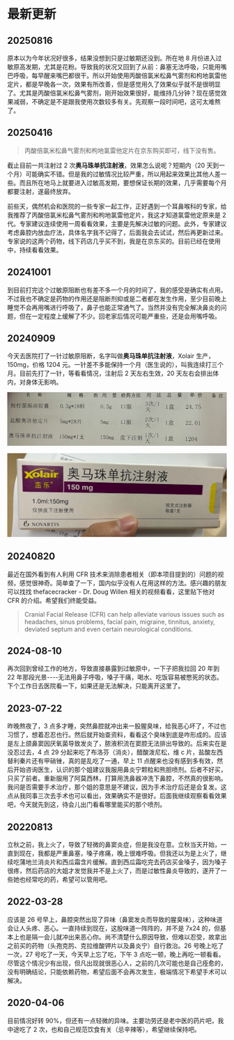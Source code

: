 # 最新更新

## 20250816

原本以为今年状况好很多，结果没想到只是过敏期还没到。所在地 8 月份进入过敏原高发期，尤其是花粉。导致我的状况又回到了从前：鼻塞无法呼吸，只能用嘴巴呼吸，每早醒来嘴巴都很干。所以开始使用丙酸倍氯米松鼻气雾剂和枸地氯雷他定片，都是早晚各一次，效果有所改善，但是感觉用久了效果似乎就不是很明显了。尤其是丙酸倍氯米松鼻气雾剂，刚开始效果很好，能维持几分钟？现在感觉效果减弱，不确定是不是跟我使用次数较多有关。先观察一段时间吧，这可太难熬了。

## 20250416

> 丙酸倍氯米松鼻气雾剂和枸地氯雷他定片在京东购买即可，线下没有售。

截止目前一共注射过 2 次**奥马珠单抗注射液**，效果怎么说呢？短期内（20 天到一个月）可能确实不错。但是我的过敏情况比较严重，所以用起来效果比其他人差一些。而且所在地马上就要进入过敏高发期，要想保证长期的效果，几乎需要每个月都要注射，遂最终放弃。

前些天，偶然机会和医院的一些专家一起工作，正好遇到一个耳鼻喉科的专家，给我推荐了丙酸倍氯米松鼻气雾剂和枸地氯雷他定片，我这才知道氯雷他定原来是 2 代。专家建议连续使用一周看看效果，主要是先解决过敏的问题。此外，专家建议考虑鼻腔内放血疗法，具体名字我不记得了，后面我会去试试，然后再更新过来。专家说的这两个药物，线下药店几乎买不到，我是在京东买的。目前已经在使用中，持续看看效果。

## 20241001

到目前打完这个过敏原阻断也有差不多一个月的时间了，我的感受是确实有点用。不过我也不确定是药物的作用还是阻断剂抑或是二者都在发生作用，至少目前晚上睡觉不会再用嘴进行呼吸了，鼻子也能正常通气了。当然并没有完全解决鼻炎的问题，但在一定程度上缓解了不少。回老家后情况可能严重些，还是会用嘴呼吸。

## 20240909

今天去医院打了一针过敏原阻断，名字叫做**奥马珠单抗注射液**，Xolair 生产，150mg，价格 1204 元。一针差不多能保持一个月（医生说的），叫我连续打三个月。目前先打了一针，等看看情况，注射后 2 天左右生效，20 天左右会排出体内，对身体无影响。

![](https://github.com/i0Ek3/fuckit/blob/master/media/202409-list.jpg)

![](https://github.com/i0Ek3/fuckit/blob/master/media/202409-1204.jpg)

## 20240820

最近在国外看到有人利用 CFR 技术来消除患者相关（即本项目提到的）问题的视频，感觉很神奇。简单查了一下，国内似乎没有人在用这样的方法。感兴趣的朋友可以找找 thefacecracker - Dr. Doug Willen 相关的视频看看，这里贴下他对 CFR 的介绍。希望我们终能受益。

> Cranial Facial Release (CFR) can help alleviate various issues such as headaches, sinus problems, facial pain, migraine, tinnitus, anxiety, deviated septum and even certain neurological conditions.

## 2024-08-10

再次回到曾经工作的地方，导致直接暴露到过敏原中，一下子把我拉回 20 年到 22 年那段光景----无法用鼻子呼吸，嗓子干痛，喝水、吃饭容易被憋死的状态。下个工作日去医院看一下，如果还是无法解决，只能离开这里了。

## 2023-07-22

昨晚熬夜了，3 点多才睡，突然鼻腔就冲出来一股腥臭味，给我恶心坏了，不过也习惯了，想着忍忍也行。然后就开始查资料，看看这个臭味到底是咋形成的。应该是左上颌鼻窦因厌氧菌导致发炎了，脓液积流在窦腔无法排出导致的。后来实在是没忍过去，4 点 29 分起来吃了布洛芬（消炎），醋酸泼尼松，维 c 片，盐酸左西替利秦片还有甲硝锉，真的是乱吃了一通，早上 11 点醒来也没有感到多有效，然后开始咨询医生，认识的那个姐建议我服用鼻炎宁颗粒和熊胆喷剂。后者不好买，只买了前者。重新服用了阿莫西林，打算用洗鼻器冲洗下鼻腔，不然真的很影响。我问是否需要手术治疗，那个姐的意思是不建议，因为手术治疗后还是会复发。这点从我同事三次去手术也可以看出，效果确实不是很好。后面我继续观察看看效果吧，今天就先到这，待会儿出门看看哪里能买的那个喷剂。

## 20220813

立秋之前，我上火了，导致了轻微的鼻窦炎症，但是我没在意。立秋当天开始，一直到现在，我都是严重鼻塞，嗓子疼痛，晚上很难呼吸。但我还以为是上火了，继续吃蒲地兰消炎片和西瓜霜含片缓解。直到西瓜霜吃完去药店买金嗓子，因为嗓子很疼，然后药店的大姐才发觉我并不是上火了，而是过敏性鼻炎导致的，遂开了一些她也经常吃的药，希望可以管用吧。

## 2022-03-28

应该是 26 号早上，鼻腔突然出现了异味（鼻窦发炎而导致的腥臭味），这种味道会让人头疼、恶心。一直持续到现在，这股味道一阵阵的，并不是 7x24 的，但基本上也是隔一会儿就冲出来恶心你。尚不清楚什么原因导致，但难以忍受，故拿出之前买的药物（头孢克肟、克拉维酸钾片以及鼻炎宁）自行救治。26 号晚上吃了一次，27 号吃了一天，今天早上忘了吃，下午 3 点吃一顿，晚上再吃一顿看看。尽管这个情况少有出现，但凡出现就很恶心人，之前的几次可能也是自己痊愈的，没有明确结论，只能依赖药物，希望后面不会再次发生，极端情况下希望手术可以解决。

## 2020-04-06

目前情况好转 90%，但还有一点轻微的异味。主要功劳还是老中医的药片吧，我中途吃了 2 次，也和自己规范饮食有关（忌辛辣等），希望继续保持吧。
